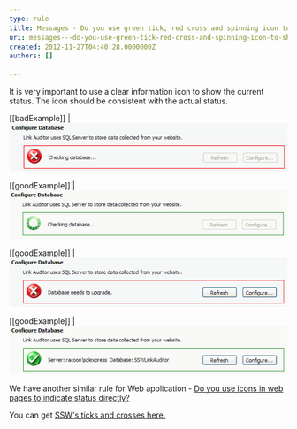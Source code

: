 ```yaml
---
type: rule
title: Messages - Do you use green tick, red cross and spinning icon to show the status?
uri: messages---do-you-use-green-tick-red-cross-and-spinning-icon-to-show-the-status
created: 2012-11-27T04:40:28.0000000Z
authors: []

---
```


It is very important to use a clear information icon to show the current status. The icon should be consistent with the actual status.
 
[[badExample]]
| ![ Bad Example - The icon is not consistent with the actual status](../../assets/wrongIconStatus.gif)

[[goodExample]]
| ![ Good Example - Use spinning icon to show the checking status](../../assets/spinningIconStatus.gif)

[[goodExample]]
| ![ Good Example - Use red cross icon to show the wrong status](../../assets/crossIconStatus.gif)

[[goodExample]]
| ![ Good Example - Use green tick icon to show the correct status](../../assets/tickIconStatus.gif)

We have another similar rule for Web application - [Do you use icons in web pages to indicate status directly?](http://www.ssw.com.au/ssw/standards/rules/RulesToBetterWebsitesLayout.aspx#StatusIcon)

You can get [SSW's ticks and crosses here.](http://www.ssw.com.au/ssw/standards/images/OurTicksCrosses/browse.aspx)
